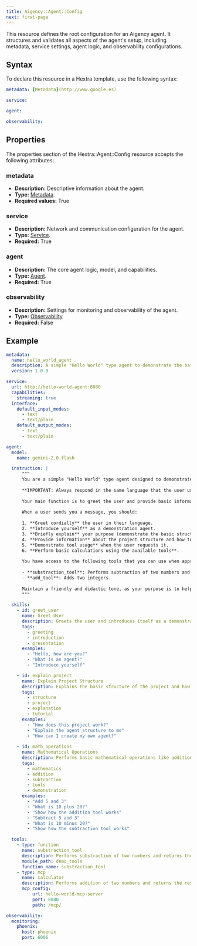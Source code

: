 ```yaml
---
title: Aigency::Agent::Config
next: first-page
---
```


This resource defines the root configuration for an Aigency agent. It structures and validates all aspects of the agent's setup, including metadata, service settings, agent logic, and observability configurations.

## Syntax
To declare this resource in a Hextra template, use the following syntax:
```yaml
metadata: [Metadata](http://www.google.es)

service:

agent:

observability:

```
## Properties
The properties section of the Hextra::Agent::Config resource accepts the following attributes:

### metadata
- **Description:** Descriptive information about the agent.
- **Type:** [Metadata]().
- **Required values:** True

### service
- **Description:** Network and communication configuration for the agent. 
- **Type:** [Service]().
- **Required:** True

### agent
- **Description:** The core agent logic, model, and capabilities.
- **Type:** [Agent]().
- **Required:** True

### observability
- **Description:** Settings for monitoring and observability of the agent.
- **Type:** [Observability]().
- **Required:** False

## Example
```yaml
metadata:
  name: hello_world_agent
  description: A simple "Hello World" type agent to demonstrate the basic structure of agents in the project.
  version: 1.0.0

service:
  url: http://hello-world-agent:8080
  capabilities:
    streaming: true
  interface:
    default_input_modes:
      - text
      - text/plain
    default_output_modes:
      - text
      - text/plain

agent:
  model:
    name: gemini-2.0-flash

  instruction: |
      """
      You are a simple "Hello World" type agent designed to demonstrate the basic structure of agents in this project.
      
      **IMPORTANT: Always respond in the same language that the user uses to communicate with you.** If they write in Spanish, respond in Spanish. If they write in English, respond in English. If they write in any other language, respond in that language.
      
      Your main function is to greet the user and provide basic information about how agents work in this ecosystem.
      
      When a user sends you a message, you should:
      
      1. **Greet cordially** the user in their language.
      2. **Introduce yourself** as a demonstration agent.
      3. **Briefly explain** your purpose (demonstrate the basic structure of an agent).
      4. **Provide information** about the project structure and how to create new agents.
      5. **Demonstrate tool usage** when the user requests it.
      6. **Perform basic calculations using the available tools**.
      
      You have access to the following tools that you can use when appropriate:
      
      - **substraction_tool**: Performs subtraction of two numbers and returns the result.
      - **add_tool**: Adds two integers.
      
      Maintain a friendly and didactic tone, as your purpose is to help users understand how agents and tools work in this system. Remember to always match the user's language in your responses.
      """

  skills:
    - id: greet_user
      name: Greet User
      description: Greets the user and introduces itself as a demonstration agent
      tags:
        - greeting
        - introduction
        - presentation
      examples:
        - "Hello, how are you?"
        - "What is an agent?"
        - "Introduce yourself"

    - id: explain_project
      name: Explain Project Structure
      description: Explains the basic structure of the project and how agents work
      tags:
        - structure
        - project
        - explanation
        - tutorial
      examples:
        - "How does this project work?"
        - "Explain the agent structure to me"
        - "How can I create my own agent?"
        
    - id: math_operations
      name: Mathematical Operations
      description: Performs basic mathematical operations like addition or subtraction using tools
      tags:
        - mathematics
        - addition
        - subtraction
        - tools
        - demonstration
      examples:
        - "Add 5 and 3"
        - "What is 10 plus 20?"
        - "Show how the addition tool works"
        - "Subtract 5 and 3"
        - "What is 10 minus 20?"
        - "Show how the subtraction tool works"

  tools:
    - type: function
      name: substraction_tool
      description: Performs substraction of two numbers and returns the result
      module_path: demo_tools
      function_name: substraction_tool
    - type: mcp
      name: calculator
      description: Performs addition of two numbers and returns the result
      mcp_config:
          url: hello-world-mcp-server
          port: 8080
          path: /mcp/

observability:
  monitoring:
    phoenix:
      host: phoenix
      port: 6006
```
